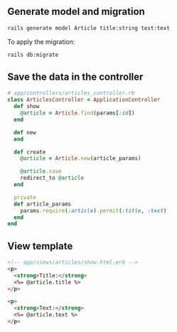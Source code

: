 ---
---

## Generate model and migration

```bash
rails generate model Article title:string text:text
```

To apply the migration:

```bash
rails db:migrate
```

## Save the data in the controller

```ruby
# app/controllers/articles_controller.rb
class ArticlesController < ApplicationController
  def show
    @article = Article.find(params[:id])
  end

  def new
  end

  def create
    @article = Article.new(article_params)

    @article.save
    redirect_to @article
  end

  private
  def article_params
    params.require(:article).permit(:title, :text)
  end
end
```

## View template

```html
<!-- app/views/articles/show.html.erb -->
<p>
  <strong>Title:</strong>
  <%= @article.title %>
</p>

<p>
  <strong>Text:</strong>
  <%= @article.text %>
</p>
```
